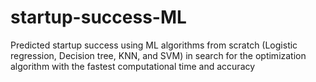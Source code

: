 # startup-success-ML
Predicted startup success using ML algorithms from scratch (Logistic regression, Decision tree, KNN, and SVM) in search for the optimization algorithm with the fastest computational time and accuracy
